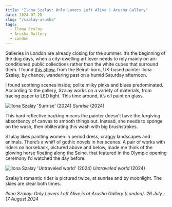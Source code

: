 ```yaml
---
title: "Ilona Szalay: Only Lovers Left Alive | Arusha Gallery"
date: 2024-07-28
slug: "/szalay-arusha"
tags:
  - Ilona Szalay
  - Arusha Gallery
  - London
---
```


Galleries in London are already closing for the summer. It’s the beginning of the dog days, when a city-dwelling art lover needs to rely mainly on air-conditioned public collections rather than the white cubes that surround them. I found [this show](https://www.arushagallery.com/exhibitions/189-only-lovers-left-alive-ilona-szalay-london/overview/), from the Beirut-born, UK-based painter Ilona Szalay, by chance, wandering past on a humid Saturday afternoon.

I found soothing scenes inside; polite milky pinks and blues predominated. According to the gallery, Szalay works on a variety of materials, from tracing paper to LED light. This time around, it’s oil paint on glass.

![Ilona Szalay 'Sunrise' (2024)](/szalay-arusha-1.jpg)
_Sunrise_ (2024)

This hard reflective backing means the painter doesn’t have the forgiving absorbency of canvas to smooth things out. Instead, she needs to sponge on the wash, then obliterating this wash with big brushstrokes.

Szalay likes painting women in period dress, craggy landscapes and animals. There’s a whiff of gothic novels in her scenes. A pair of works with riders on horseback, pictured above and below, made me think of the glowing horse floating along the Seine, that featured in the Olympic opening ceremony I’d watched the day before.

![Ilona Szalay 'Untraveled world' (2024)](/szalay-arusha-2.jpg)
_Untraveled world_ (2024)

Szalay’s romantic rider is pictured twice, at sunrise and by moonlight. The skies are clear both times.

_Ilona Szalay: Only Lovers Left Alive is at Arusha Gallery (London). 26 July - 17 August 2024_
